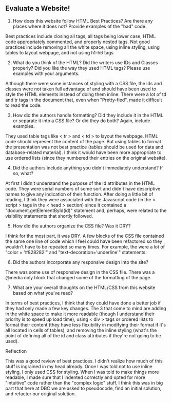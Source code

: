 ## Evaluate a Website! 
 
1) How does this website follow HTML Best Practices? Are there any places where it does not?  Provide examples of the "bad" code.

Best practices include closing all tags, all tags being lower case, HTML code appropriately commented, and properly nested tags.  Not good practices include removing all the white space, using inline styling, using tables to layout webpage, and not using h1-h6 tags


 
2) What do you think of the HTML? Did the writers use IDs and Classes properly? Did you like the way they used HTML tags?  Please use examples with your arguments.

Although there were some instances of styling with a CSS file, the ids and classes were not taken full advantage of and should have been used to style the HTML elements instead of doing them inline. There were a lot of td and tr tags in the document that, even when "Pretty-fied", made it difficult to read the code.

 

3) How did the authors handle formatting? Did they include it in the HTML or separate it into a CSS file? Or did they do both?  Again, include examples.

They used table tags like < tr > and < td > to layout the webpage.  HTML code should represent the content of the page.  But using tables to format the presentation was not best practice (tables should be used for data and database-related material).  I think it would have been more appropriate to use ordered lists (since they numbered their entries on the original website).


 
4) Did the authors include anything you didn't immediately understand? 
If so, what?

At first I didn't understand the purpose of the id attributes in the HTML code.  They were serial numbers of some sort and didn't have descriptive names to give any indication of their function.  After doing a little bit of reading, I think they were associated with the Javascript code (in the < script > tags in the < head > section) since it contained a 
"document.getElementById(id)" statement and, perhaps, were related to the visibility statements that shortly followed.


 
5) How did the authors organize the CSS file? Was it DRY?

I think for the most part, it was DRY.  A few blocks of the CSS file contained the same one line of code which I feel could have been refactored so they wouldn't have to be repeated so many times.  For example, the were a lot of "color = '#828282'" and "text-decoration='underline'" statements.
 


6) Did the authors incorporate any responsive design into the site?

There was some use of responsive design in the CSS file.  There was a @media only block that changed some of the formatting of the page.
 


7) What are your overall thoughts on the HTML/CSS from this website based on what you've read?

In terms of best practices, I think that they could have done a better job if they had only made a few key changes.  The 3 that come to mind are adding in the white space to make it more readable (though I understand their priority is to speed up load time), using < div > tags or ordered lists to format their content (they have less flexibility in modifying their format if it's all located in cells of tables), and removing the inline styling (what's the point of defining all of the id and class attributes if they're not going to be used).


Reflection

This was a good review of best practices.  I didn't realize how much of this stuff is ingrained in my head already.  Once I was told not to use inline styling, I only used CSS for styling.  When I was told to make things more readable, I made sure that I indented correctly and opted for more "intuitive" code rather than the "complex logic" stuff.  I think this was in big part that here at DBC we are asked to pseudocode, find an initial solution, and refactor our original solution.   







